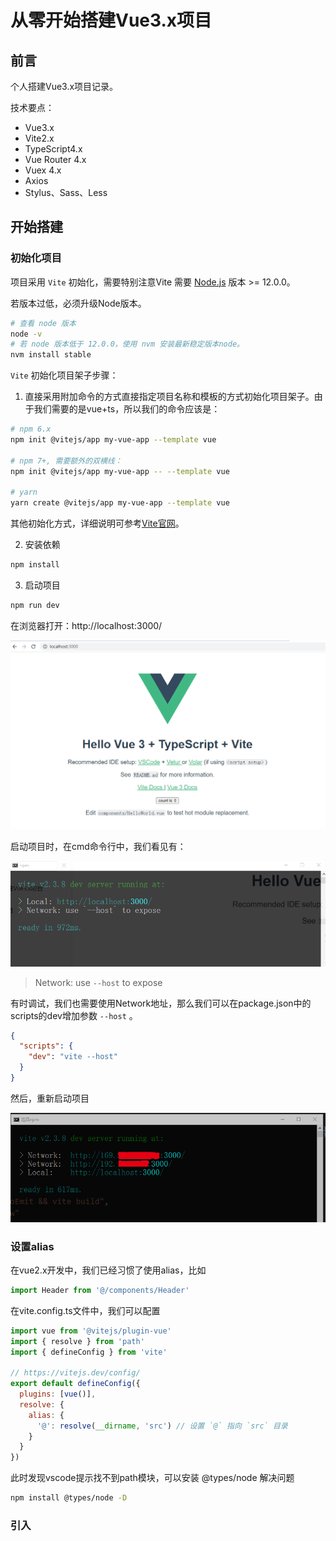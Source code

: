 # 从零开始搭建Vue3.x项目

## 前言

个人搭建Vue3.x项目记录。

技术要点：

- Vue3.x
- Vite2.x
- TypeScript4.x
- Vue Router 4.x
- Vuex 4.x
- Axios
- Stylus、Sass、Less

## 开始搭建

### 初始化项目

项目采用 `Vite` 初始化，需要特别注意Vite 需要 [Node.js](https://nodejs.org/en/) 版本 >= 12.0.0。

若版本过低，必须升级Node版本。

```sh
# 查看 node 版本
node -v
# 若 node 版本低于 12.0.0，使用 nvm 安装最新稳定版本node。
nvm install stable
```

 `Vite` 初始化项目架子步骤：

1. 直接采用附加命令的方式直接指定项目名称和模板的方式初始化项目架子。由于我们需要的是vue+ts，所以我们的命令应该是：

```sh
# npm 6.x
npm init @vitejs/app my-vue-app --template vue

# npm 7+, 需要额外的双横线：
npm init @vitejs/app my-vue-app -- --template vue

# yarn
yarn create @vitejs/app my-vue-app --template vue
```

其他初始化方式，详细说明可参考[Vite官网](https://cn.vitejs.dev/guide/#scaffolding-your-first-vite-project)。

2. 安装依赖

```sh
npm install
```

3. 启动项目

```sh
npm run dev
```

在浏览器打开：http://localhost:3000/

![初始化页面效果图](./imgs/初始化页面效果.jpg)

启动项目时，在cmd命令行中，我们看见有：

![cmd命令1](./imgs/cmd命令1.jpg)

> Network: use `--host` to expose

有时调试，我们也需要使用Network地址，那么我们可以在package.json中的scripts的dev增加参数 `--host` 。

```json
{
  "scripts": {
    "dev": "vite --host"
  }
}
```

然后，重新启动项目

![cmd命令1](./imgs/cmd命令2.jpg)

### 设置alias

在vue2.x开发中，我们已经习惯了使用alias，比如

```javascript
import Header from '@/components/Header'
```

在vite.config.ts文件中，我们可以配置

```javascript
import vue from '@vitejs/plugin-vue'
import { resolve } from 'path'
import { defineConfig } from 'vite'

// https://vitejs.dev/config/
export default defineConfig({
  plugins: [vue()],
  resolve: {
    alias: {
      '@': resolve(__dirname, 'src') // 设置 `@` 指向 `src` 目录
    }
  }
})
```

此时发现vscode提示找不到path模块，可以安装 @types/node 解决问题

```sh
npm install @types/node -D
```

### 引入






